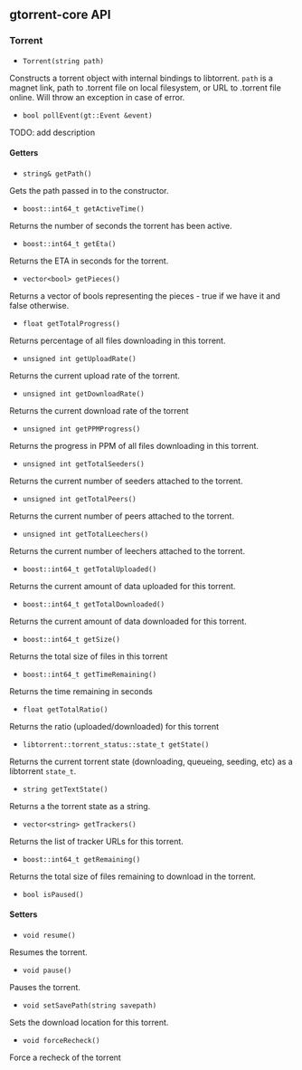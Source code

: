 gtorrent-core API
----
### Torrent
- `Torrent(string path)`

Constructs a torrent object with internal bindings to libtorrent. `path` is a magnet link, path to .torrent file on local filesystem, or URL to .torrent file online. Will throw an exception in case of error.

- `bool pollEvent(gt::Event &event)`

TODO: add description 

#### Getters

- `string& getPath()`

Gets the path passed in to the constructor.

- `boost::int64_t getActiveTime()`

Returns the number of seconds the torrent has been active.

- `boost::int64_t getEta()` 

Returns the ETA in seconds for the torrent.

- `vector<bool> getPieces()` 

Returns a vector of bools representing the pieces - true if we have it and false otherwise.

- `float getTotalProgress()`

Returns percentage of all files downloading in this torrent.

- `unsigned int getUploadRate()`

Returns the current upload rate of the torrent.

- `unsigned int getDownloadRate()`

Returns the current download rate of the torrent

- `unsigned int getPPMProgress()`

Returns the progress in PPM of all files downloading in this torrent.

- `unsigned int getTotalSeeders()`

Returns the current number of seeders attached to the torrent.

- `unsigned int getTotalPeers()`

Returns the current number of peers attached to the torrent.

- `unsigned int getTotalLeechers()`

Returns the current number of leechers attached to the torrent.

- `boost::int64_t getTotalUploaded()`

Returns the current amount of data uploaded for this torrent.

- `boost::int64_t getTotalDownloaded()`

Returns the current amount of data downloaded for this torrent.

- `boost::int64_t getSize()`

Returns the total size of files in this torrent

- `boost::int64_t getTimeRemaining()`

Returns the time remaining in seconds

- `float getTotalRatio()`

Returns the ratio (uploaded/downloaded) for this torrent

- `libtorrent::torrent_status::state_t getState()`

Returns the current torrent state (downloading, queueing, seeding, etc) as a libtorrent `state_t`.

- `string getTextState()`

Returns a the torrent state as a string.

- `vector<string> getTrackers()`

Returns the list of tracker URLs for this torrent.

- `boost::int64_t getRemaining()`

Returns the total size of files remaining to download in the torrent.

- `bool isPaused()`

#### Setters

- `void resume()`

Resumes the torrent.

- `void pause()`

Pauses the torrent.

- `void setSavePath(string savepath)`

Sets the download location for this torrent.

- `void forceRecheck()`

Force a recheck of the torrent

